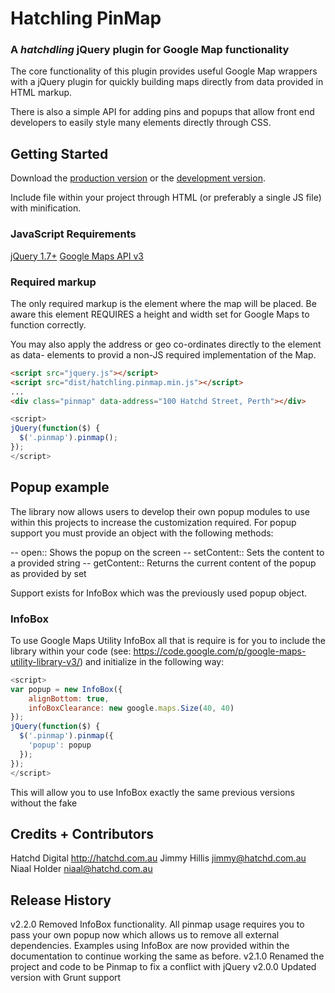# Hatchling PinMap
### A *hatchdling* jQuery plugin for Google Map functionality

The core functionality of this plugin provides useful Google Map wrappers with
a jQuery plugin for quickly building maps directly from data provided in HTML
markup.

There is also a simple API for adding pins and popups that allow front end
developers to easily style many elements directly through CSS.

## Getting Started
Download the [production version][min] or the [development version][max].

[min]: https://raw.github.com/hatchddigital/hatchling.pinmap/master/dist/hatchling.pinmap.min.js
[max]: https://raw.github.com/hatchddigital/hatchling.pinmap/master/dist/hatchling.pinmap.js

Include file within your project through HTML (or preferably a single JS file)
with minification.

### JavaScript Requirements
[jQuery 1.7+](jquery.com)
[Google Maps API v3](https://developers.google.com/maps/documentation/javascript/reference)

### Required markup
The only required markup is the element where the map will be placed. Be aware
this element REQUIRES a height and width set for Google Maps to function
correctly.

You may also apply the address or geo co-ordinates directly to the element as
data- elements to provid a non-JS required implementation of the Map.

```html
<script src="jquery.js"></script>
<script src="dist/hatchling.pinmap.min.js"></script>
...
<div class="pinmap" data-address="100 Hatchd Street, Perth"></div>
```

```javascript
<script>
jQuery(function($) {
  $('.pinmap').pinmap();
});
</script>
```

## Popup example

The library now allows users to develop their own popup modules to use within
this projects to increase the customization required. For popup support you
must provide an object with the following methods:

-- open:: Shows the popup on the screen
-- setContent:: Sets the content to a provided string
-- getContent:: Returns the current content of the popup as provided by set

Support exists for InfoBox which was the previously used popup object.

### InfoBox
To use Google Maps Utility InfoBox all that is require is for you to include
the library within your code (see: https://code.google.com/p/google-maps-utility-library-v3/)
and initialize in the following way:

```javascript
<script>
var popup = new InfoBox({
    alignBottom: true,
    infoBoxClearance: new google.maps.Size(40, 40)
});
jQuery(function($) {
  $('.pinmap').pinmap({
    'popup': popup
  });
});
</script>
```

This will allow you to use InfoBox exactly the same previous versions without
the fake

## Credits + Contributors
Hatchd Digital <http://hatchd.com.au>
Jimmy Hillis <jimmy@hatchd.com.au>
Niaal Holder <niaal@hatchd.com.au>

## Release History
v2.2.0 Removed InfoBox functionality. All pinmap usage requires you to pass
  your own popup now which allows us to remove all external dependencies.
  Examples using InfoBox are now provided within the documentation to continue
  working the same as before.
v2.1.0 Renamed the project and code to be Pinmap to fix a conflict with jQuery
v2.0.0 Updated version with Grunt support
